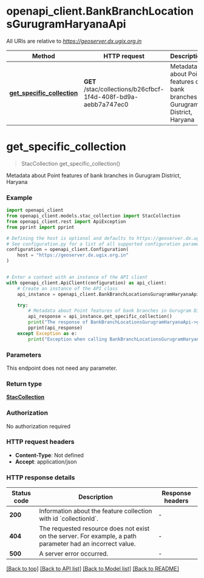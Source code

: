 # openapi_client.BankBranchLocationsGurugramHaryanaApi

All URIs are relative to *https://geoserver.dx.ugix.org.in*

Method | HTTP request | Description
------------- | ------------- | -------------
[**get_specific_collection**](BankBranchLocationsGurugramHaryanaApi.md#get_specific_collection) | **GET** /stac/collections/b26cfbcf-1f4d-408f-bd9a-aebb7a747ec0 | Metadata about Point features of bank branches in Gurugram District, Haryana


# **get_specific_collection**
> StacCollection get_specific_collection()

Metadata about Point features of bank branches in Gurugram District, Haryana

### Example


```python
import openapi_client
from openapi_client.models.stac_collection import StacCollection
from openapi_client.rest import ApiException
from pprint import pprint

# Defining the host is optional and defaults to https://geoserver.dx.ugix.org.in
# See configuration.py for a list of all supported configuration parameters.
configuration = openapi_client.Configuration(
    host = "https://geoserver.dx.ugix.org.in"
)


# Enter a context with an instance of the API client
with openapi_client.ApiClient(configuration) as api_client:
    # Create an instance of the API class
    api_instance = openapi_client.BankBranchLocationsGurugramHaryanaApi(api_client)

    try:
        # Metadata about Point features of bank branches in Gurugram District, Haryana
        api_response = api_instance.get_specific_collection()
        print("The response of BankBranchLocationsGurugramHaryanaApi->get_specific_collection:\n")
        pprint(api_response)
    except Exception as e:
        print("Exception when calling BankBranchLocationsGurugramHaryanaApi->get_specific_collection: %s\n" % e)
```



### Parameters

This endpoint does not need any parameter.

### Return type

[**StacCollection**](StacCollection.md)

### Authorization

No authorization required

### HTTP request headers

 - **Content-Type**: Not defined
 - **Accept**: application/json

### HTTP response details

| Status code | Description | Response headers |
|-------------|-------------|------------------|
**200** | Information about the feature collection with id &#x60;collectionId&#x60;. |  -  |
**404** | The requested resource does not exist on the server. For example, a path parameter had an incorrect value. |  -  |
**500** | A server error occurred. |  -  |

[[Back to top]](#) [[Back to API list]](../README.md#documentation-for-api-endpoints) [[Back to Model list]](../README.md#documentation-for-models) [[Back to README]](../README.md)

